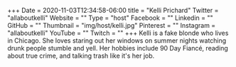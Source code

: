 +++
Date = 2020-11-03T12:34:58-06:00
title = "Kelli Prichard"
Twitter = "allaboutkelli"
Website = ""
Type = "host"
Facebook = ""
Linkedin = ""
GitHub = ""
Thumbnail = "img/host/kelli.jpg"
Pinterest = ""
Instagram = "allaboutkelli"
YouTube = ""
Twitch = ""
+++
Kelli is a fake blonde who lives in Chicago. She loves staring out her windows on summer nights watching drunk people stumble and yell. Her hobbies include 90 Day Fiancé, reading about true crime, and talking trash like it's her job.
